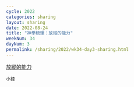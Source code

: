 ```yaml
---
cycle: 2022
categories: sharing
layout: sharing
date: 2022-08-24
title: "神學梳理：放縱的能力"
weekNum: 34
dayNum: 3
permalink: /sharing/2022/wk34-day3-sharing.html
---
```


[放縱的能力](https://eccseattle.github.io/media/sharing/2022/wk034/2022-08-24-bin.m4a)

`小錢`
